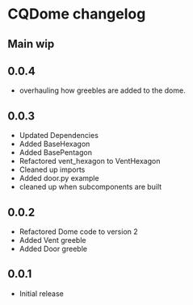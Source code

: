 # CQDome changelog

## Main wip

## 0.0.4
* overhauling how greebles are added to the dome.

## 0.0.3 
* Updated Dependencies
* Added BaseHexagon
* Added BasePentagon
* Refactored vent_hexagon to VentHexagon
* Cleaned up imports
* Added door.py example
* cleaned up when subcomponents are built

## 0.0.2
* Refactored Dome code to version 2
* Added Vent greeble
* Added Door greeble


## 0.0.1
* Initial release
